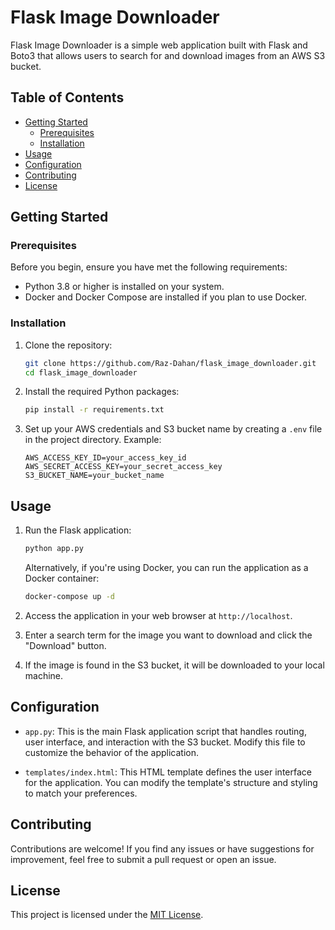 # Flask Image Downloader

Flask Image Downloader is a simple web application built with Flask and Boto3 that allows users to search for and download images from an AWS S3 bucket.

## Table of Contents

- [Getting Started](#getting-started)
  - [Prerequisites](#prerequisites)
  - [Installation](#installation)
- [Usage](#usage)
- [Configuration](#configuration)
- [Contributing](#contributing)
- [License](#license)

## Getting Started

### Prerequisites

Before you begin, ensure you have met the following requirements:

- Python 3.8 or higher is installed on your system.
- Docker and Docker Compose are installed if you plan to use Docker.

### Installation

1. Clone the repository:

   ```bash
   git clone https://github.com/Raz-Dahan/flask_image_downloader.git
   cd flask_image_downloader
   ```

2. Install the required Python packages:

   ```bash
   pip install -r requirements.txt
   ```

3. Set up your AWS credentials and S3 bucket name by creating a `.env` file in the project directory. Example:

   ```plaintext
   AWS_ACCESS_KEY_ID=your_access_key_id
   AWS_SECRET_ACCESS_KEY=your_secret_access_key
   S3_BUCKET_NAME=your_bucket_name
   ```

## Usage

1. Run the Flask application:

   ```bash
   python app.py
   ```

   Alternatively, if you're using Docker, you can run the application as a Docker container:

   ```bash
   docker-compose up -d
   ```

2. Access the application in your web browser at `http://localhost`.

3. Enter a search term for the image you want to download and click the "Download" button.

4. If the image is found in the S3 bucket, it will be downloaded to your local machine.

## Configuration

- `app.py`: This is the main Flask application script that handles routing, user interface, and interaction with the S3 bucket. Modify this file to customize the behavior of the application.

- `templates/index.html`: This HTML template defines the user interface for the application. You can modify the template's structure and styling to match your preferences.

## Contributing

Contributions are welcome! If you find any issues or have suggestions for improvement, feel free to submit a pull request or open an issue.

## License

This project is licensed under the [MIT License](LICENSE).